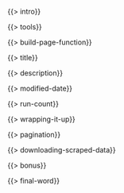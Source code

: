 {{> intro}}

{{> tools}}

{{> build-page-function}}

{{> title}}

{{> description}}

{{> modified-date}}

{{> run-count}}

{{> wrapping-it-up}}

{{> pagination}}

{{> downloading-scraped-data}}

{{> bonus}}

{{> final-word}}
